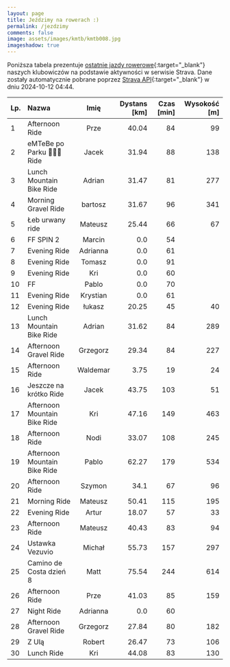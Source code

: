 ```yaml
---
layout: page
title: Jeździmy na rowerach :)
permalink: /jezdzimy
comments: false
image: assets/images/kmtb/kmtb008.jpg
imageshadow: true
---
```


Poniższa tabela prezentuje [ostatnie jazdy rowerowe](https://www.strava.com/clubs/336381){:target="_blank"} naszych klubowiczów na podstawie aktywności w serwisie Strava. Dane zostały automatycznie pobrane poprzez [Strava API](https://developers.strava.com/docs/reference/#api-Clubs-getClubActivitiesById){:target="_blank"} w dniu 2024-10-12 04:44.

Lp. | Nazwa | Imię | Dystans [km] | Czas [min] | Wysokość [m]
:--- | :--- | :---: | ---: | ---: | ---:
1|Afternoon Ride|Prze|40.04|84|99
2|eMTeBe po Parku 🚴‍♂️🌳Ride|Jacek|31.94|88|138
3|Lunch Mountain Bike Ride|Adrian|31.47|81|277
4|Morning Gravel Ride|bartosz|31.67|96|341
5|Łeb urwany ride|Mateusz|25.44|66|67
6|FF SPIN 2|Marcin|0.0|54|
7|Evening Ride|Adrianna|0.0|61|
8|Evening Ride|Tomasz|0.0|91|
9|Evening Ride|Kri|0.0|60|
10|FF|Pablo|0.0|70|
11|Evening Ride|Krystian|0.0|61|
12|Evening Ride|łukasz|20.25|45|40
13|Lunch Mountain Bike Ride|Adrian|31.62|84|289
14|Afternoon Gravel Ride|Grzegorz|29.34|84|227
15|Afternoon Ride|Waldemar|3.75|19|24
16|Jeszcze na krótko Ride|Jacek|43.75|103|51
17|Afternoon Mountain Bike Ride|Kri|47.16|149|463
18|Afternoon Ride|Nodi|33.07|108|245
19|Afternoon Mountain Bike Ride|Pablo|62.27|179|534
20|Afternoon Ride|Szymon|34.1|67|96
21|Morning Ride|Mateusz|50.41|115|195
22|Evening Ride|Artur|18.07|57|33
23|Afternoon Ride|Mateusz|40.43|83|94
24|Ustawka Vezuvio|Michał|55.73|157|297
25|Camino de Costa dzień 8|Matt|75.54|244|614
26|Afternoon Ride|Prze|41.03|85|159
27|Night Ride|Adrianna|0.0|60|
28|Afternoon Gravel Ride|Grzegorz|27.84|80|182
29|Z Ulą|Robert|26.47|73|106
30|Lunch Ride|Kri|44.08|83|130
